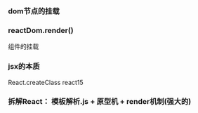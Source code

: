  
### dom节点的挂载 
 
### reactDom.render()
组件的挂载

### jsx的本质  

React.createClass   react15

### 拆解React： 模板解析.js + 原型机 + render机制(强大的)  

